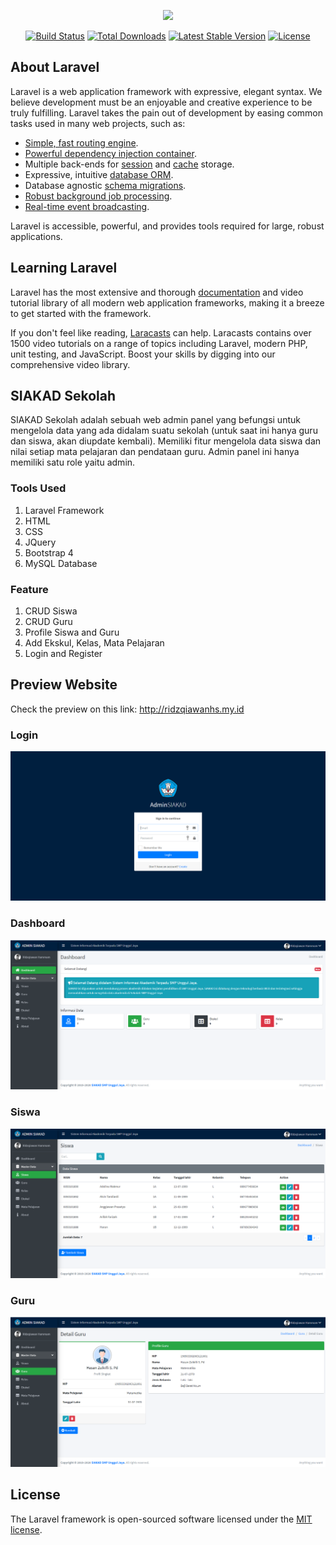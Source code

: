 <p align="center"><img src="https://res.cloudinary.com/dtfbvvkyp/image/upload/v1566331377/laravel-logolockup-cmyk-red.svg" width="400"></p>

<p align="center">
<a href="https://travis-ci.org/laravel/framework"><img src="https://travis-ci.org/laravel/framework.svg" alt="Build Status"></a>
<a href="https://packagist.org/packages/laravel/framework"><img src="https://poser.pugx.org/laravel/framework/d/total.svg" alt="Total Downloads"></a>
<a href="https://packagist.org/packages/laravel/framework"><img src="https://poser.pugx.org/laravel/framework/v/stable.svg" alt="Latest Stable Version"></a>
<a href="https://packagist.org/packages/laravel/framework"><img src="https://poser.pugx.org/laravel/framework/license.svg" alt="License"></a>
</p>

## About Laravel

Laravel is a web application framework with expressive, elegant syntax. We believe development must be an enjoyable and creative experience to be truly fulfilling. Laravel takes the pain out of development by easing common tasks used in many web projects, such as:

- [Simple, fast routing engine](https://laravel.com/docs/routing).
- [Powerful dependency injection container](https://laravel.com/docs/container).
- Multiple back-ends for [session](https://laravel.com/docs/session) and [cache](https://laravel.com/docs/cache) storage.
- Expressive, intuitive [database ORM](https://laravel.com/docs/eloquent).
- Database agnostic [schema migrations](https://laravel.com/docs/migrations).
- [Robust background job processing](https://laravel.com/docs/queues).
- [Real-time event broadcasting](https://laravel.com/docs/broadcasting).

Laravel is accessible, powerful, and provides tools required for large, robust applications.

## Learning Laravel

Laravel has the most extensive and thorough [documentation](https://laravel.com/docs) and video tutorial library of all modern web application frameworks, making it a breeze to get started with the framework.

If you don't feel like reading, [Laracasts](https://laracasts.com) can help. Laracasts contains over 1500 video tutorials on a range of topics including Laravel, modern PHP, unit testing, and JavaScript. Boost your skills by digging into our comprehensive video library.

## SIAKAD Sekolah
SIAKAD Sekolah adalah sebuah web admin panel yang befungsi untuk mengelola data yang ada didalam suatu sekolah (untuk saat ini hanya guru dan siswa, akan diupdate kembali). Memiliki fitur mengelola data siswa dan nilai setiap mata pelajaran dan pendataan guru. Admin panel ini hanya memiliki satu role yaitu admin.

### Tools Used

1. Laravel Framework
2. HTML
3. CSS
4. JQuery
5. Bootstrap 4
6. MySQL Database

### Feature

1. CRUD Siswa
2. CRUD Guru
3. Profile Siswa and Guru
4. Add Ekskul, Kelas, Mata Pelajaran
5. Login and Register

## Preview Website

Check the preview on this link: http://ridzqiawanhs.my.id

### Login

<img src="ss/login.PNG">

### Dashboard

<img src="ss/dashboard.PNG">

### Siswa

<img src="ss/siswa.PNG">

### Guru

<img src="ss/guru.PNG">

## License

The Laravel framework is open-sourced software licensed under the [MIT license](https://opensource.org/licenses/MIT).
